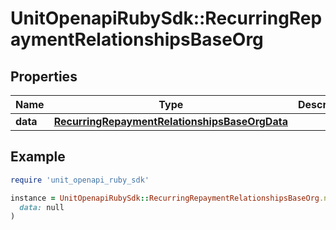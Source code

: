 # UnitOpenapiRubySdk::RecurringRepaymentRelationshipsBaseOrg

## Properties

| Name | Type | Description | Notes |
| ---- | ---- | ----------- | ----- |
| **data** | [**RecurringRepaymentRelationshipsBaseOrgData**](RecurringRepaymentRelationshipsBaseOrgData.md) |  |  |

## Example

```ruby
require 'unit_openapi_ruby_sdk'

instance = UnitOpenapiRubySdk::RecurringRepaymentRelationshipsBaseOrg.new(
  data: null
)
```

